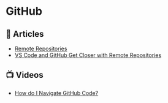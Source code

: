 # GitHub

## 📕 Articles
- [Remote Repositories](https://code.visualstudio.com/blogs/2021/06/10/remote-repositories)
- [VS Code and GitHub Get Closer with Remote Repositories](https://medium.com/young-coder/remote-repositories-a-better-experience-for-github-in-vs-code-9edcc7d20a41)
## 📺 Videos
- [How do I Navigate GitHub Code?](https://www.youtube.com/watch?v=V1yvdQszBDM)